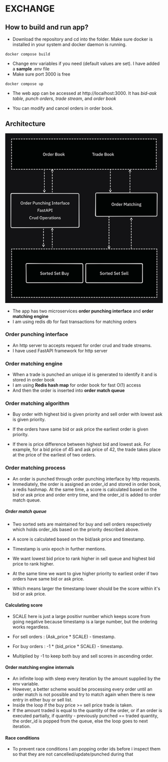 # EXCHANGE

## How to build and run app?

* Download the repository and cd into the folder. Make sure docker is installed in your system and docker daemon is running.
```
docker compose build
```

* Change env variables if you need (default values are set). I have added a __sample__ .env file
* Make sure port 3000 is free

```
docker compose up
```

* The web app can be accessed at http://localhost:3000. It has *bid-ask table*, *punch orders*, *trade stream*, and *order book*

* You can modify and cancel orders in order book.


## Architecture

![](/diagram.png)

* The app has two microservices **order punching interface** and **order matching engine**
* I am using redis db for fast transactions for matching orders

### Order punching interface
* An http server to accepts request for order crud and trade streams.
* I have used FastAPI framework for http server

### Order matching engine

* When a trade is punched an unique id is generated to identify it and is stored in order book
* I am using **Redis hash map** for order book for fast O(1) access
* And then the order is inserted into **order match queue**

### Order matching algorithm
* Buy order with highest bid is given priority and sell order with lowest ask is given priority.

* If the orders have same bid or ask price the earliest order is given priority.

* If there is price difference between highest bid and lowest ask. For example, for a bid price of 45 and ask price of 42, the trade takes place at the price of the earliest of two orders.

### Order matching process

* An order is punched through order punching interface by http requests.
* Immediately, the order is assigned an order_id and stored in order book, a redis hashmap. At the same time, a score is calculated based on the bid or ask price and order entry time, and the order_id is added to order match queue.

##### Order match queue

* Two sorted sets are maintained for buy and sell orders respectively which holds order_ids based on the priority described above.

* A score is calculated based on the bid/ask price and timestamp.

* Timestamp is unix epoch in further mentions.

* We want lowest bid price to rank higher in sell queue and highest bid price to rank higher.

* At the same time we want to give higher priority to earliest order if two orders have same bid or ask price.

* Which means larger the timestamp lower should be the score within it's bid or ask price.

#### Calculating score

* SCALE here is just a large positivr number which keeps score from going negative because timestamp is a large number, but the ordering works regardless.

* For sell orders : (Ask_price * SCALE) - timestamp.

* For buy orders : -1 * (bid_price * SCALE) - timestamp.

* Multiplied by -1 to keep both buy and sell scores in ascending order.


#### Order matching engine internals
* An infinite loop with sleep every iteration by the amount supplied by the env variable.
* However, a better scheme would be processing every order until an order match is not possible and try to match again when there is new entry in either buy or sell list.
* Inside the loop if the buy price >= sell price trade is taken.
* If the amount traded is equal to the quantity of the order, or if an order is executed partially, if quantity - previously punched == traded quantity, the order_id is popped from the queue, else the loop goes to next iteration.

#### Race conditions

* To prevent race conditions I am popping order ids before i inspect them so that they are not cancelled/update/punched during that
